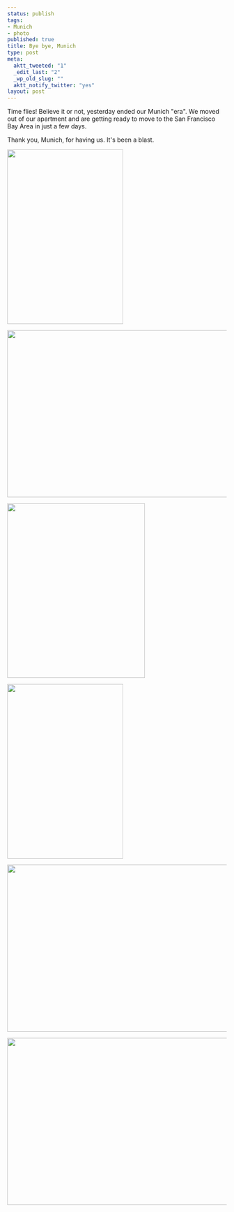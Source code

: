 ```yaml
--- 
status: publish
tags: 
- Munich
- photo
published: true
title: Bye bye, Munich
type: post
meta: 
  aktt_tweeted: "1"
  _edit_last: "2"
  _wp_old_slug: ""
  aktt_notify_twitter: "yes"
layout: post
---
```

Time flies! Believe it or not, yesterday ended our Munich "era". We moved out of our apartment and are getting ready to move to the San Francisco Bay Area in just a few days.

Thank you, Munich, for having us. It's been a blast.

<a href="http://fredericiana.com/wp-content/uploads/2010/10/IMG_3203.jpg"><img src="http://fredericiana.com/wp-content/uploads/2010/10/IMG_3203-266x400.jpg" alt="" title="Frauenkirche" width="266" height="400" class="aligncenter size-large wp-image-2961" /></a>

<a href="http://fredericiana.com/wp-content/uploads/2010/10/IMG_3144.jpg"><img src="http://fredericiana.com/wp-content/uploads/2010/10/IMG_3144-575x383.jpg" alt="" title="Viktualienmarkt" width="575" height="383" class="aligncenter size-large wp-image-2962" /></a>

<a href="http://fredericiana.com/wp-content/uploads/2010/10/IMG_0878.jpg"><img src="http://fredericiana.com/wp-content/uploads/2010/10/IMG_0878-316x400.jpg" alt="" title="Surfers on the Isar" width="316" height="400" class="aligncenter size-large wp-image-2963" /></a>

<a href="http://fredericiana.com/wp-content/uploads/2010/10/IMG_0947.jpg"><img src="http://fredericiana.com/wp-content/uploads/2010/10/IMG_0947-266x400.jpg" alt="" title="Siegessäule" width="266" height="400" class="aligncenter size-large wp-image-2964" /></a>

<a href="http://fredericiana.com/wp-content/uploads/2010/10/IMG_0856.jpg"><img src="http://fredericiana.com/wp-content/uploads/2010/10/IMG_0856-575x383.jpg" alt="" title="Beer Bike, Englischer Garten" width="575" height="383" class="aligncenter size-large wp-image-2965" /></a>

<a href="http://fredericiana.com/wp-content/uploads/2010/10/IMG_0967.jpg"><img src="http://fredericiana.com/wp-content/uploads/2010/10/IMG_0967-575x383.jpg" alt="" title="Dallmayr Delikatessen headquarters" width="575" height="383" class="aligncenter size-large wp-image-2966" /></a>
